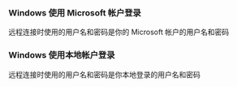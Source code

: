 ### Windows 使用 Microsoft 帐户登录

远程连接时使用的用户名和密码是你的 Microsoft 帐户的用户名和密码

### Windows 使用本地帐户登录

远程连接时使用的用户名和密码是你本地登录的用户名和密码